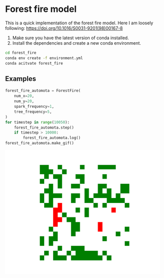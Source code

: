 # Forest fire model

This is a quick implementation of the forest fire model. Here I am loosely following: https://doi.org/10.1016/S0031-9201(98)00167-8

1. Make sure you have the latest version of conda installed.
1. Install the dependencies and create a new conda environment.

```bash
cd forest_fire
conda env create -f environment.yml
conda acitvate forest_fire
```

## Examples

```python
forest_fire_automota = ForestFire(
    num_x=20,
    num_y=20,
    spark_frequency=1,
    tree_frequency=5,
)
for timestep in range(10050): 
    forest_fire_automota.step()
    if timestep > 10000:
        forest_fire_automota.log()
forest_fire_automota.make_gif()
```

<img src="forest_fire_simulation_in_memory.gif" width="500" height="400">